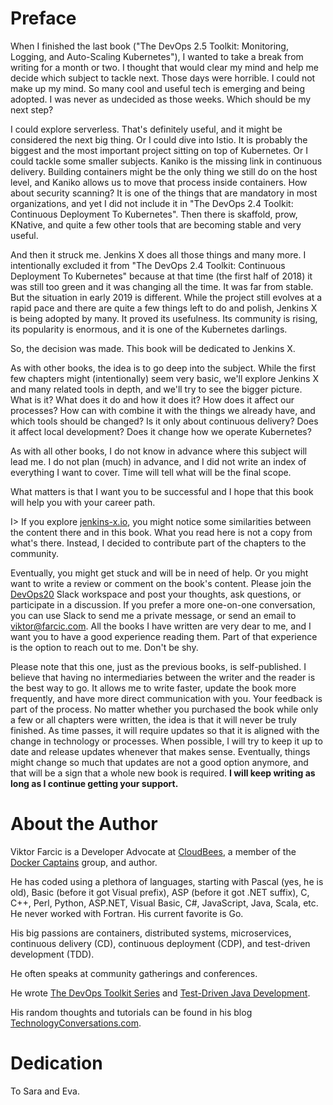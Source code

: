 # Preface

When I finished the last book ("The DevOps 2.5 Toolkit: Monitoring, Logging, and Auto-Scaling Kubernetes"), I wanted to take a break from writing for a month or two. I thought that would clear my mind and help me decide which subject to tackle next. Those days were horrible. I could not make up my mind. So many cool and useful tech is emerging and being adopted. I was never as undecided as those weeks. Which should be my next step?

I could explore serverless. That's definitely useful, and it might be considered the next big thing. Or I could dive into Istio. It is probably the biggest and the most important project sitting on top of Kubernetes. Or I could tackle some smaller subjects. Kaniko is the missing link in continuous delivery. Building containers might be the only thing we still do on the host level, and Kaniko allows us to move that process inside containers. How about security scanning? It is one of the things that are mandatory in most organizations, and yet I did not include it in "The DevOps 2.4 Toolkit: Continuous Deployment To Kubernetes". Then there is skaffold, prow, KNative, and quite a few other tools that are becoming stable and very useful.

And then it struck me. Jenkins X does all those things and many more. I intentionally excluded it from "The DevOps 2.4 Toolkit: Continuous Deployment To Kubernetes" because at that time (the first half of 2018) it was still too green and it was changing all the time. It was far from stable. But the situation in early 2019 is different. While the project still evolves at a rapid pace and there are quite a few things left to do and polish, Jenkins X is being adopted by many. It proved its usefulness. Its community is rising, its popularity is enormous, and it is one of the Kubernetes darlings.

So, the decision was made. This book will be dedicated to Jenkins X.

As with other books, the idea is to go deep into the subject. While the first few chapters might (intentionally) seem very basic, we'll explore Jenkins X and many related tools in depth, and we'll try to see the bigger picture. What is it? What does it do and how it does it? How does it affect our processes? How can with combine it with the things we already have, and which tools should be changed? Is it only about continuous delivery? Does it affect local development? Does it change how we operate Kubernetes?

As with all other books, I do not know in advance where this subject will lead me. I do not plan (much) in advance, and I did not write an index of everything I want to cover. Time will tell what will be the final scope.

What matters is that I want you to be successful and I hope that this book will help you with your career path.

I> If you explore [jenkins-x.io](https://jenkins-x.io/), you might notice some similarities between the content there and in this book. What you read here is not a copy from what's there. Instead, I decided to contribute part of the chapters to the community.

Eventually, you might get stuck and will be in need of help. Or you might want to write a review or comment on the book's content. Please join the [DevOps20](http://slack.devops20toolkit.com/) Slack workspace and post your thoughts, ask questions, or participate in a discussion. If you prefer a more one-on-one conversation, you can use Slack to send me a private message, or send an email to viktor@farcic.com. All the books I have written are very dear to me, and I want you to have a good experience reading them. Part of that experience is the option to reach out to me. Don't be shy.

Please note that this one, just as the previous books, is self-published. I believe that having no intermediaries between the writer and the reader is the best way to go. It allows me to write faster, update the book more frequently, and have more direct communication with you. Your feedback is part of the process. No matter whether you purchased the book while only a few or all chapters were written, the idea is that it will never be truly finished. As time passes, it will require updates so that it is aligned with the change in technology or processes. When possible, I will try to keep it up to date and release updates whenever that makes sense. Eventually, things might change so much that updates are not a good option anymore, and that will be a sign that a whole new book is required. **I will keep writing as long as I continue getting your support.**

# About the Author

Viktor Farcic is a Developer Advocate at [CloudBees](https://www.cloudbees.com/), a member of the [Docker Captains](https://www.docker.com/community/docker-captains) group, and author.

He has coded using a plethora of languages, starting with Pascal (yes, he is old), Basic (before it got Visual prefix), ASP (before it got .NET suffix), C, C++, Perl, Python, ASP.NET, Visual Basic, C#, JavaScript, Java, Scala, etc. He never worked with Fortran. His current favorite is Go.

His big passions are containers, distributed systems, microservices, continuous delivery (CD), continuous deployment (CDP), and test-driven development (TDD).

He often speaks at community gatherings and conferences.

He wrote [The DevOps Toolkit Series](http://www.devopstoolkitseries.com/) and [Test-Driven Java Development](https://www.packtpub.com/application-development/test-driven-java-development).

His random thoughts and tutorials can be found in his blog [TechnologyConversations.com](https://technologyconversations.com/).

# Dedication

To Sara and Eva.
